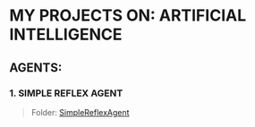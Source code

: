 # MY PROJECTS ON: ARTIFICIAL INTELLIGENCE
## AGENTS:
### 1. SIMPLE REFLEX AGENT
> Folder: [SimpleReflexAgent](https://github.com/EdinsonUwU/ARTIFICIAL_INTELLIGENCE/tree/main/SimpleReflexAgent)